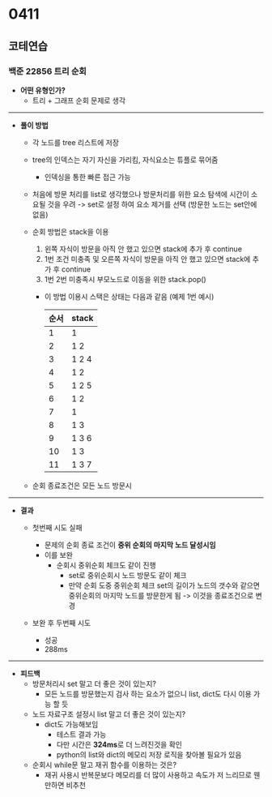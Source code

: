 # 0411

## 코테연습
### 백준 22856 트리 순회
- **어떤 유형인가?**
    - 트리 + 그래프 순회 문제로 생각
---
- **풀이 방법**
    - 각 노드를 tree 리스트에 저장
    - tree의 인덱스는 자기 자신을 가리킴, 자식요소는 튜플로 묶어줌
        - 인덱싱을 통한 빠른 접근 가능
    - 처음에 방문 처리를 list로 생각했으나 방문처리를 위한 요소 탐색에 시간이 소요될 것을 우려 -> set로 설정 하여 요소 제거를 선택 (방문한 노드는 set안에 없음)
    - 순회 방법은 stack을 이용
        1. 왼쪽 자식이 방문을 아직 안 했고 있으면 stack에 추가 후 continue
        2. 1번 조건 미충족 및 오른쪽 자식이 방문을 아직 안 했고 있으면 stack에 추가 후 continue
        3. 1번 2번 미충족시 부모노드로 이동을 위한 stack.pop()

        - 이 방법 이용시 스택은 상태는 다음과 같음 (예제 1번 예시)

            |순서|stack|
            |----|---|
            |1|1|
            |2|1 2|
            |3|1 2 4|
            |4|1 2|
            |5|1 2 5|
            |6|1 2|
            |7|1|
            |8|1 3|
            |9|1 3 6|
            |10|1 3|
            |11|1 3 7|
    - 순회 종료조건은 모든 노드 방문시
---
- **결과**
    - 첫번째 시도 실패
        - 문제의 순회 종료 조건이 **중위 순회의 마지막 노드 달성시임**
        - 이를 보완
            - 순회시 중위순회 체크도 같이 진행
                - set로 중위순회시 노드 방문도 같이 체크
                - 만약 순회 도중 중위순회 체크 set의 길이가 노드의 갯수와 같으면 중위순회의 마지막 노드를 방문한게 됨 -> 이것을 종료조건으로 변경
    
    - 보완 후 두번째 시도
        - 성공
        - 288ms
---
- **피드백**
    - 방문처리시 set 말고 더 좋은 것이 있는지?
        - 모든 노드를 방문했는지 검사 하는 요소가 없으니 list, dict도 다시 이용 가능 할 듯
    - 노드 자료구조 설정시 list 말고 더 좋은 것이 있는지?
        - dict도 가능해보임
            - 테스트 결과 가능
            - 다만 시간은 **324ms**로 더 느려진것을 확인
            - python의 list와 dict의 메모리 저장 로직을 찾아볼 필요가 있음
    - 순회시 while문 말고 재귀 함수를 이용하는 것은?
        - 재귀 사용시 반복문보다 메모리를 더 많이 사용하고 속도가 저 느리므로 웬만하면 비추천